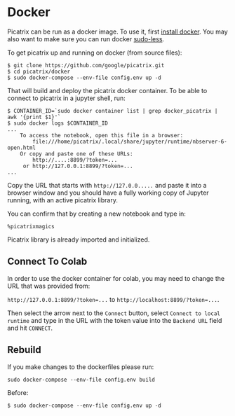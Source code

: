 # Docker

Picatrix can be run as a docker image. To use it, first
[install docker](https://docs.docker.com/engine/install/). You may also want to
make sure you can run docker [sudo-less](https://docs.docker.com/engine/install/linux-postinstall/).

To get picatrix up and running on docker (from source files):

```shell
$ git clone https://github.com/google/picatrix.git
$ cd picatrix/docker
$ sudo docker-compose --env-file config.env up -d
```

That will build and deploy the picatrix docker container. To be able to connect
to picatrix in a jupyter shell, run:

```shell
$ CONTAINER_ID=`sudo docker container list | grep docker_picatrix | awk '{print $1}'`
$ sudo docker logs $CONTAINER_ID
...
    To access the notebook, open this file in a browser:
        file:///home/picatrix/.local/share/jupyter/runtime/nbserver-6-open.html
    Or copy and paste one of these URLs:
        http://....:8899/?token=...
     or http://127.0.0.1:8899/?token=...
...
```

Copy the URL that starts with `http://127.0.0.....` and paste it into a browser
window and you should have a fully working copy of Jupyter running, with an
active picatrix library.

You can confirm that by creating a new notebook and type in:
```
%picatrixmagics
```

Picatrix library is already imported and initialized.

## Connect To Colab

In order to use the docker container for colab, you may need to change the URL
that was provided from:

`http://127.0.0.1:8899/?token=...` to `http://localhost:8899/?token=...`.

Then select the arrow next to the `Connect` button, select `Connect to local
runtime` and type in the URL with the token value into the `Backend URL`
field and hit `CONNECT`.

## Rebuild

If you make changes to the dockerfiles please run:

```shell
sudo docker-compose --env-file config.env build
```

Before:

```shell
$ sudo docker-compose --env-file config.env up -d
```
